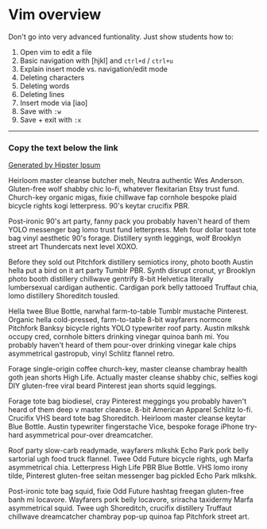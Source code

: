 # Vim overview

Don't go into very advanced funtionality. Just show students how to:

1. Open vim to edit a file
1. Basic navigation with [hjkl] and `ctrl+d` / `ctrl+u`
1. Explain insert mode vs. navigation/edit mode
1. Deleting characters
1. Deleting words
1. Deleting lines
1. Insert mode via [iao]
1. Save with `:w`
1. Save + exit with `:x`

---

### Copy the text below the link

[Generated by Hipster Ipsum](http://hipsum.co/)

Heirloom master cleanse butcher meh, Neutra authentic Wes Anderson. Gluten-free wolf shabby chic lo-fi, whatever flexitarian Etsy trust fund. Church-key organic migas, fixie chillwave fap cornhole bespoke plaid bicycle rights kogi letterpress. 90's keytar crucifix PBR. 

Post-ironic 90's art party, fanny pack you probably haven't heard of them YOLO messenger bag lomo trust fund letterpress. Meh four dollar toast tote bag vinyl aesthetic 90's forage. Distillery synth leggings, wolf Brooklyn street art Thundercats next level XOXO.

Before they sold out Pitchfork distillery semiotics irony, photo booth Austin hella put a bird on it art party Tumblr PBR. Synth disrupt cronut, yr Brooklyn photo booth distillery chillwave gentrify 8-bit Helvetica literally lumbersexual cardigan authentic. Cardigan pork belly tattooed Truffaut chia, lomo distillery Shoreditch tousled. 

Hella twee Blue Bottle, narwhal farm-to-table Tumblr mustache Pinterest. Organic hella cold-pressed, farm-to-table 8-bit wayfarers normcore Pitchfork Banksy bicycle rights YOLO typewriter roof party. Austin mlkshk occupy cred, cornhole bitters drinking vinegar quinoa banh mi. You probably haven't heard of them pour-over drinking vinegar kale chips asymmetrical gastropub, vinyl Schlitz flannel retro.

Forage single-origin coffee church-key, master cleanse chambray health goth jean shorts High Life. Actually master cleanse shabby chic, selfies kogi DIY gluten-free viral beard Pinterest jean shorts squid leggings. 

Forage tote bag biodiesel, cray Pinterest meggings you probably haven't heard of them deep v master cleanse. 8-bit American Apparel Schlitz lo-fi. Crucifix VHS beard tote bag Shoreditch. Heirloom master cleanse keytar Blue Bottle. Austin typewriter fingerstache Vice, bespoke forage iPhone try-hard asymmetrical pour-over dreamcatcher.

Roof party slow-carb readymade, wayfarers mlkshk Echo Park pork belly sartorial ugh food truck flannel. Twee Odd Future bicycle rights, ugh Marfa asymmetrical chia. Letterpress High Life PBR Blue Bottle. VHS lomo irony tilde, Pinterest gluten-free seitan messenger bag pickled Echo Park mlkshk. 

Post-ironic tote bag squid, fixie Odd Future hashtag freegan gluten-free banh mi locavore. Wayfarers pork belly locavore, sriracha taxidermy Marfa asymmetrical squid. Twee ugh Shoreditch, crucifix distillery Truffaut chillwave dreamcatcher chambray pop-up quinoa fap Pitchfork street art.